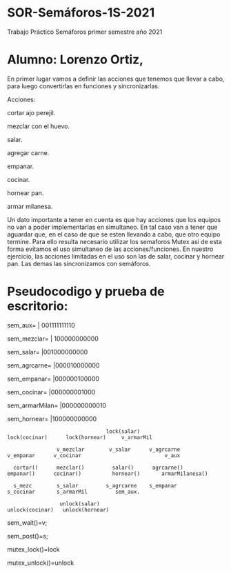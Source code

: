 # SOR-Semáforos-1S-2021
Trabajo Práctico Semáforos primer semestre año 2021

# Alumno: Lorenzo Ortiz,

En primer lugar vamos a definir las acciones que tenemos que llevar a cabo, para luego convertirlas en funciones y sincronizarlas.

Acciones:

cortar ajo perejil.

mezclar con el huevo.

salar.

agregar carne.

empanar.

cocinar.

hornear pan.

armar milanesa.

Un dato importante a tener en cuenta es que hay acciones que los equipos no van a poder implementarlas en simultaneo.
En tal caso van a tener que aguardar que, en el caso de que se esten llevando a cabo, que otro equipo termine.
Para ello resulta necesario utilizar los semaforos Mutex asi de esta forma evitamos el uso simultaneo de las acciones/funciones.
En nuestro ejercicio, las acciones limitadas en el uso son las de salar, cocinar y hornear pan.
Las demas las sincronizamos con semáforos.

# Pseudocodigo y prueba de escritorio:

sem_aux=    	        |  001111111110

sem_mezclar=	         | 100000000000

sem_salar=	            |001000000000

sem_agrcarne=	          |000010000000

sem_empanar=	          |000000100000

sem_cocinar=	          |000000001000

sem_armarMilan=	        |000000000010

sem_hornear=	          |100000000000




                                    lock(salar)		   	                           lock(cocinar)	  lock(hornear)     v_armarMil

                    v_mezclar        v_salar      v_agrcarne      v_empanar	     v_cocinar                           v_aux

      cortar()      mezclar()         salar()      agrcarne()      empanar()      cocinar()          hornear()       armarMilanesa()

      s_mezc        s_salar         s_agrcarne    s_empanar       s_cocinar       s_armarMil         sem_aux.     

	                 unlock(salar)			                                           unlock(cocinar)   unlock(hornear)
 

sem_wait()=v;

sem_post()=s; 

mutex_lock()=lock

mutex_unlock()=unlock 
